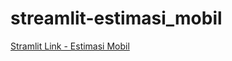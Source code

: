 # streamlit-estimasi_mobil 
[Stramlit Link - Estimasi Mobil](https://app-estimasimobil-sriindria.streamlit.app/)
